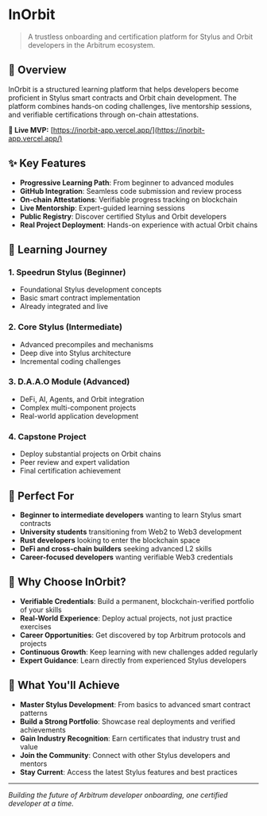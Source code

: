 # InOrbit

> A trustless onboarding and certification platform for Stylus and Orbit developers in the Arbitrum ecosystem.

## 🌟 Overview

InOrbit is a structured learning platform that helps developers become proficient in Stylus smart contracts and Orbit chain development. The platform combines hands-on coding challenges, live mentorship sessions, and verifiable certifications through on-chain attestations.

**🔗 Live MVP:** [https://inorbit-app.vercel.app/](https://inorbit-app.vercel.app/)

## ✨ Key Features

- **Progressive Learning Path**: From beginner to advanced modules
- **GitHub Integration**: Seamless code submission and review process
- **On-chain Attestations**: Verifiable progress tracking on blockchain
- **Live Mentorship**: Expert-guided learning sessions
- **Public Registry**: Discover certified Stylus and Orbit developers
- **Real Project Deployment**: Hands-on experience with actual Orbit chains

## 🎯 Learning Journey

### 1. **Speedrun Stylus** (Beginner)

- Foundational Stylus development concepts
- Basic smart contract implementation
- Already integrated and live

### 2. **Core Stylus** (Intermediate)

- Advanced precompiles and mechanisms
- Deep dive into Stylus architecture
- Incremental coding challenges

### 3. **D.A.A.O Module** (Advanced)

- DeFi, AI, Agents, and Orbit integration
- Complex multi-component projects
- Real-world application development

### 4. **Capstone Project**

- Deploy substantial projects on Orbit chains
- Peer review and expert validation
- Final certification achievement

## 👥 Perfect For

- **Beginner to intermediate developers** wanting to learn Stylus smart contracts
- **University students** transitioning from Web2 to Web3 development
- **Rust developers** looking to enter the blockchain space
- **DeFi and cross-chain builders** seeking advanced L2 skills
- **Career-focused developers** wanting verifiable Web3 credentials

## 🚀 Why Choose InOrbit?

- **Verifiable Credentials**: Build a permanent, blockchain-verified portfolio of your skills
- **Real-World Experience**: Deploy actual projects, not just practice exercises
- **Career Opportunities**: Get discovered by top Arbitrum protocols and projects
- **Continuous Growth**: Keep learning with new challenges added regularly
- **Expert Guidance**: Learn directly from experienced Stylus developers

## 💼 What You'll Achieve

- **Master Stylus Development**: From basics to advanced smart contract patterns
- **Build a Strong Portfolio**: Showcase real deployments and verified achievements
- **Gain Industry Recognition**: Earn certificates that industry trust and value
- **Join the Community**: Connect with other Stylus developers and mentors
- **Stay Current**: Access the latest Stylus features and best practices

---

_Building the future of Arbitrum developer onboarding, one certified developer at a time._
